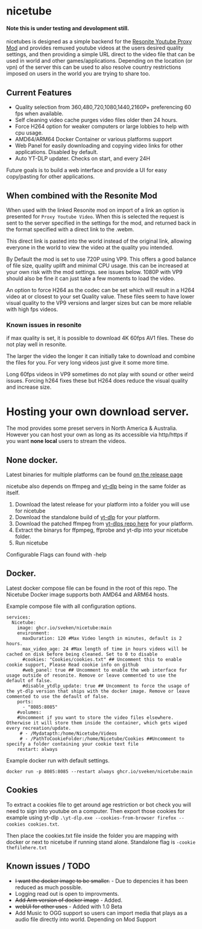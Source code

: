 # nicetube
#### Note this is under testing and devolopment still. 

nicetubes is designed as a simple backend for the [Resonite Youtube Proxy Mod](https://github.com/LeCloutPanda/VideoProxy) and provides remuxed youtube videos at the users desired quality settings, and then providing a simple URL direct to the video file that can be used in world and other games/applications. Depending on the location (or vpn) of the server this can be used to also resolve country restrictions imposed on users in the world you are trying to share too.

## Current Features
- Quality selection from 360,480,720,1080,1440,2160P+ preferencing 60 fps when available.
- Self cleaning video cache purges video files older then 24 hours.
- Force H264 option for weaker computers or large lobbies to help with cpu usage.
-  AMD64/ARM64 Docker Container or various platforms support
- Web Panel for easily downloading and copying video links for other applications. Disabled by default.
- Auto YT-DLP updater. Checks on start, and every 24H

Future goals is to build a web interface and provide a UI for easy copy/pasting for other applications.

## When combined with the Resonite Mod
When used with the linked Resonite mod on import of a link an option is presented for ```Proxy Youtube Video```. When this is selected the request is sent to the server specified in the settings for the mod, and returned back in the format specified with a direct link to the .webm.

This direct link is pasted into the world instead of the original link, allowing everyone in the world to view the video at the quality you intended.

By Default the mod is set to use 720P using VP9. This offers a good balance of file size, quality uplift and minimal CPU usage. this can be increased at your own risk with the mod settings. see issues below. 1080P with VP9 should also be fine it can just take a few moments to load the video.

An option to force H264 as the codec can be set which will result in a H264 video at or closest to your set Quality value. These files seem to have lower visual quality to the VP9 versions and larger sizes but can be more reliable with high fps videos.

### Known issues in resonite
if max quality is set, it is possible to download 4K 60fps AV1 files. These do not play well in resonite.

The larger the video the longer it can initially take to download and combine the files for you. For very long videos just give it some more time.

Long 60fps videos in VP9 sometimes do not play with sound or other weird issues. Forcing h264 fixes these but H264 does reduce the visual quality and increase size.

# Hosting your own download  server.
The mod provides some preset servers in North America & Australia. However you can host your own as long as its accessible via http/https if you want **none local** users to stream the videos.

## None docker.
Latest binaries for multiple platforms can be found [on the release page](https://github.com/sveken/nicetube/releases/latest)

nicetube also depends on ffmpeg and [yt-dlp](https://github.com/yt-dlp/yt-dlp#installation) being in the same folder as itself.

1. Download the latest release for your platform into a folder you will use for nicetube
2. Download the standalone build of [yt-dlp](https://github.com/yt-dlp/yt-dlp#installation) for your platform.
3. Download the patched ffmpeg from [yt-dlps repo here](https://github.com/yt-dlp/FFmpeg-Builds) for your platform.
4. Extract the binarys for ffpmpeg, ffprobe and yt-dlp into your nicetube folder.
5. Run nicetube

Configurable Flags can found with -help

## Docker. 
Latest docker compose file can be found in the root of this repo. The Nicetube Docker image supports both AMD64 and ARM64 hosts.

Example compose file with all configuration options.

```
services:
  Nicetube:
    image: ghcr.io/sveken/nicetube:main
    environment:
      maxDuration: 120 #Max Video length in minutes, default is 2 hours.
      max_video_age: 24 #Max length of time in hours videos will be cached on disk before being cleaned. Set to 0 to disable
      #cookies: "Cookies/cookies.txt" ## Uncomment this to enable cookie support, Please Read cookie info on github
      #web_panel: true ## Uncomment to enable the web interface for usage outside of resonite. Remove or leave commented to use the default of false. 
      #disable_ytdlp_update: true ## Uncomment to force the usage of the yt-dlp version that ships with the docker image. Remove or leave commented to use the default of false.
    ports:
      - "8085:8085"
    #volumes:
    #Uncomment if you want to store the video files elsewhere. Otherwise it will store them inside the container, which gets wiped every recreation/update.
     # - /Mydatapth:/home/Nicetube/Videos 
     # - /PathToCookieFolder:/home/Nicetube/Cookies ##Uncomment to specify a folder containing your cookie text file
    restart: always
```

Example docker run with default settings.
```
docker run -p 8085:8085 --restart always ghcr.io/sveken/nicetube:main
```

## Cookies 
To extract a cookies file to get around age restriction or bot check you will need to sign into youtube on a computer. Then export those cookies for example using yt-dlp ``.\yt-dlp.exe --cookies-from-browser firefox --cookies cookies.txt``. 

Then place the cookies.txt file inside the folder you are mapping with docker or next to nicetube if running stand alone. Standalone flag is ``-cookie thefilehere.txt``
## Known issues / TODO

- ~~I want the docker image to be smaller.~~ - Due to depencies it has been reduced as much possible.
- Logging read out is open to improvments.
- ~~Add Arm version of docker image~~ - Added. 
- ~~webUI for other uses~~ - Added with 1.0 Beta
- Add Music to OGG support so users can import media that plays as a audio file directly into world. Depending on Mod Support
